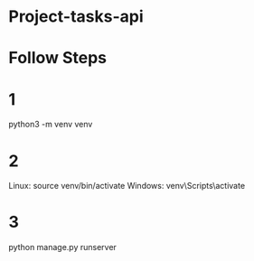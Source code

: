 # Project-tasks-api

# Follow Steps

# 1

python3 -m venv venv

# 2

Linux: source venv/bin/activate
Windows: venv\Scripts\activate

# 3

python manage.py runserver

